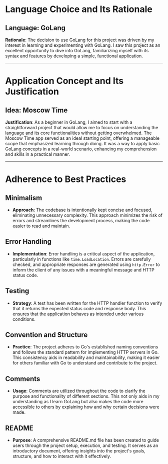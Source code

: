 # Language Choice and Its Rationale

## Language: GoLang

**Rationale**: The decision to use GoLang for this project was driven by my interest in learning and experimenting with GoLang. I saw this project as an excellent opportunity to dive into GoLang, familiarizing myself with its syntax and features by developing a simple, functional application.

---

# Application Concept and Its Justification

## Idea: Moscow Time

**Justification**: As a beginner in GoLang, I aimed to start with a straightforward project that would allow me to focus on understanding the language and its core functionalities without getting overwhelmed. The Moscow Time app served as an ideal starting point, offering a manageable scope that emphasized learning through doing. It was a way to apply basic GoLang concepts in a real-world scenario, enhancing my comprehension and skills in a practical manner.

---

# Adherence to Best Practices

## Minimalism

- **Approach**: The codebase is intentionally kept concise and focused, eliminating unnecessary complexity. This approach minimizes the risk of errors and streamlines the development process, making the code easier to read and maintain.

## Error Handling

- **Implementation**: Error handling is a critical aspect of the application, particularly in functions like `time.LoadLocation`. Errors are carefully checked, and appropriate responses are generated using `http.Error` to inform the client of any issues with a meaningful message and HTTP status code.

## Testing

- **Strategy**: A test has been written for the HTTP handler function to verify that it returns the expected status code and response body. This ensures that the application behaves as intended under various conditions.

## Convention and Structure

- **Practice**: The project adheres to Go's established naming conventions and follows the standard pattern for implementing HTTP servers in Go. This consistency aids in readability and maintainability, making it easier for others familiar with Go to understand and contribute to the project.

## Comments

- **Usage**: Comments are utilized throughout the code to clarify the purpose and functionality of different sections. This not only aids in my understanding as I learn GoLang but also makes the code more accessible to others by explaining how and why certain decisions were made.

## README

- **Purpose**: A comprehensive README.md file has been created to guide users through the project setup, execution, and testing. It serves as an introductory document, offering insights into the project's goals, structure, and how to interact with it effectively.
